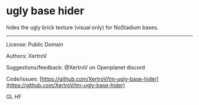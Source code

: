 # ugly base hider

hides the ugly brick texture (visual only) for NoStadium bases.

-----

License: Public Domain

Authors: XertroV

Suggestions/feedback: @XertroV on Openplanet discord

Code/issues: [https://github.com/XertroV/tm-ugly-base-hider](https://github.com/XertroV/tm-ugly-base-hider)

GL HF
